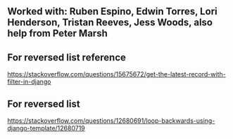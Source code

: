 ## Worked with: Ruben Espino, Edwin Torres, Lori Henderson, Tristan Reeves, Jess Woods, also help from Peter Marsh

## For reversed list reference
https://stackoverflow.com/questions/15675672/get-the-latest-record-with-filter-in-django

## For reversed list
https://stackoverflow.com/questions/12680691/loop-backwards-using-django-template/12680719
